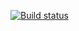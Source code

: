 [![Build status](https://ci.appveyor.com/api/projects/status/sq9qosrhgq2qbkaf?svg=true)](https://ci.appveyor.com/project/Dmitriy7438/dz232)